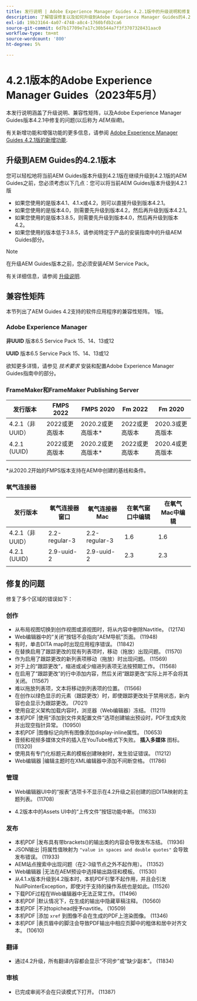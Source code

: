 ```yaml
---
title: 发行说明 | Adobe Experience Manager Guides 4.2.1版中的升级说明和修复的问题
description: 了解错误修复以及如何升级到Adobe Experience Manager Guides的4.2.1版本
exl-id: 19b23164-4a07-4748-a8c4-1760bfdb2ca6
source-git-commit: 6d7b17709e7a17c30b544a7f3f3707328431aac0
workflow-type: tm+mt
source-wordcount: '800'
ht-degree: 5%

---
```


# 4.2.1版本的Adobe Experience Manager Guides（2023年5月）

本发行说明涵盖了升级说明、兼容性矩阵，以及Adobe Experience Manager Guides版本4.2.1中修复的问题(以后称为 *AEM指南*)。

有关新增功能和增强功能的更多信息，请参阅 [Adobe Experience Manager Guides 4.2.1版的新增功能](whats-new-4.2.1-release.md).

## 升级到AEM Guides的4.2.1版本


您可以轻松地将当前AEM Guides版本升级到4.2.1版在继续升级到4.2.1版的AEM Guides之前，您必须考虑以下几点：您可以将当前AEM Guides版本升级到4.2.1版
* 如果您使用的是版本4.1、4.1.x或4.2，则可以直接升级到版本4.2.1。
* 如果您使用的是版本4.0，则需要先升级到版本4.2，然后再升级到版本4.2.1。
* 如果您使用的是版本3.8.5，则需要先升级到版本4.0，然后再升级到版本4.2。
* 如果您使用的版本低于3.8.5，请参阅特定于产品的安装指南中的升级AEM Guides部分。

>[!NOTE]
>
>在升级AEM Guides版本之前，您必须安装AEM Service Pack。

有关详细信息，请参阅 [升级说明](../install-guide/upgrade-xml-documentation.md).

## 兼容性矩阵

本节列出了AEM Guides 4.2支持的软件应用程序的兼容性矩阵。 1版。

### Adobe Experience Manager

**非UUID**
版本6.5 Service Pack 15、14、13或12

**UUID**
版本6.5 Service Pack 15、14、13或12

欲知更多详情，请参见 *技术要求* 安装和配置Adobe Experience Manager Guides指南中的部分。

### FrameMaker和FrameMaker Publishing Server

| 发行版本 | FMPS 2022 | FMPS 2020 | Fm 2022 | Fm 2020 |
| --- | --- | --- | --- | --- |
| 4.2.1（非UUID） | 2022或更高版本 | 2020.2或更高版本* | 2022或更高版本 | 2020.3或更高版本 |
| 4.2.1 (UUID) | 2022或更高版本 | 2020.2或更高版本* | 2022或更高版本 | 2020.4或更高版本 |
|  |  |  |  |

*从2020.2开始的FMPS版本支持在AEM中创建的基线和条件。

### 氧气连接器

| 发行版本 | 氧气连接器窗口 | 氧气连接器Mac | 在氧气窗口中编辑 | 在氧气Mac中编辑 |
| --- | --- | --- |--- |--- |
| 4.2.1（非UUID） | 2.2-regular-3 | 2.2-regular-3 | 1.6 | 1.6 |
| 4.2.1 (UUID) | 2.9-uuid-2 | 2.9-uuid-2 | 2.3 | 2.3 |
|  |  |  |

## 修复的问题

修复了多个区域的错误如下：

### 创作

* 从布局视图切换到创作视图或源视图时，将从内容中删除Navtitle。 (12174)
* Web编辑器中的“关闭”按钮不会指向“AEM导航”页面。 (11948)
* 有时，单击DITA map时出现应用程序错误。 (11842)
* 在替换启用了跟踪更改的现有列表项时，移动（拖放）出现问题。 (11570)
* 作为启用了跟踪更改的新列表项移动（拖放）时出现问题。 (11569)
* 对于上的“跟踪更改”，缩进或减少缩进列表项无法按预期工作。 (11568)
* 在启用了“跟踪更改”的行中添加内容，然后关闭“跟踪更改”实际上并不会将其关闭。 (11567)
* 难以拖放列表项，文本将移动到列表项的位置。 (11566)
* 在创作以绿色显示的元素（跟踪更改）时，即使跟踪更改处于禁用状态，新内容也会显示为跟踪更改。 (7021)
* 使用自定义架构加载内容时，浏览器（Web编辑器）冻结。 (11211)
* 本机PDF |使用“添加到文件夹配置文件”选项创建输出预设时，PDF生成失败并出现空指针异常。 (10950)
* 本机PDF |图像标记向所有图像添加display-inline属性。 (10653)
* 音频和视频多媒体文件的插入在YouTube格式下失败。 **插入多媒体** 图标。 (11320)
* 使用具有专门化标题元素的模板创建映射时，发生验证错误。 (11212)
* Web编辑器 |编辑主题时在XML编辑器中添加不间断空格。 (11786)

### 管理

* Web编辑器UI中的“报表”选项卡不显示在4.2升级之前创建的旧DITA映射的主题列表。 (11708)

* 4.2版本中的Assets UI中的“上传文件”按钮功能中断。 (11633)


### 发布

* 本机PDF |发布具有带brackets()的输出类的内容会导致发布冻结。 (11936)
* JSON输出 |将属性值映射为 `"value in spaces and double quotes"` 会导致发布错误。 (11933)
* AEM站点搜索中出现问题（在2-3级节点之外不起作用）。 (11352)
* Web编辑器 |无法在AEM预设中选择输出路径和模板。 (11530)
* 从4.1.x版本升级到4.2版本时，本机PDF引擎不起作用，并且会引发NullPointerException，即使对于支持的操作系统也是如此。(11526)
* 下载PDF过程在Web编辑器中无法正常工作。 (11496)
* 本机PDF |默认情况下，在生成的输出中隐藏草稿注释。 (10560)
* 本机PDF |不对topichead授予navtitle。 (10509)
* 本机PDF |添加 `xref` 到图像不会在生成的PDF上渲染图像。 (11346)
* 本机PDF |表页眉中的脚注会导致PDF输出中相应页脚中的粗体和居中对齐文本。 (10610)

### 翻译

* 通过4.2升级，所有翻译内容都会显示“不同步”或“缺少副本”。 (11834)

### 审核

* 已完成审阅不会在只读模式下打开。 (11387)
